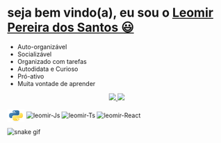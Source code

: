 # seja bem vindo(a), eu sou o  <a href="https://www.linkedin.com/in/leomir-pereira-dos-santos-441bb9248/">Leomir Pereira dos Santos 😃️</a>
 


- Auto-organizável
- Socializável 
- Organizado com tarefas
- Autodidata e Curioso
- Pró-ativo
- Muita vontade de aprender

<div align="center">
  <a href="https://github.com/leomir-pereira-dos-santos">
    <img height="150em" src="https://github-readme-stats.vercel.app/api?username=leomir-pereira-dos-santos&count_private=true&include_all_commits=true&show_icons=true&theme=darcula&hide_border=false&show_owner=true"/>
    <img height="150em" src="https://github-readme-stats.vercel.app/api/top-langs/?username=leomir-pereira-dos-santos&theme=darcula&hide_border=false&&layout=compact"/>
  </a>
</div>







<div style="display: inline_block"><br>
<img align="center" alt="leomir-Python" height="30" width="40" src="https://raw.githubusercontent.com/devicons/devicon/master/icons/python/python-original.svg">
  <img align="center" alt="leomir-Js" height="30" width="40" src="https://img.shields.io/badge/Flask-000000?style=for-the-badge&logo=flask&logoColor=white">
  <img align="center" alt="leomir-Ts" height="30" width="40" src="https://img.shields.io/badge/Django-092E20?style=for-the-badge&logo=django&logoColor=white">
  <img align="center" alt="leomir-React" height="30" width="40" src="https://img.shields.io/badge/MySQL-00000F?style=for-the-badge&logo=mysql&logoColor=white">
  
  
  
  
  ![snake gif](https://github.com/leomir-pereira-dos-santos/leomir-pereira-dos-santos/blob/output/github-contribution-grid-snake.svg)

